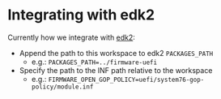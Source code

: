 # Integrating with edk2

Currently how we integrate with [edk2](https://github.com/tianocore/edk2):

- Append the path to this workspace to edk2 `PACKAGES_PATH`
  - e.g.: `PACKAGES_PATH=../firmware-uefi`
- Specify the path to the INF path relative to the workspace
  - e.g.: `FIRMWARE_OPEN_GOP_POLICY=uefi/system76-gop-policy/module.inf`
